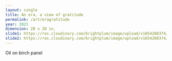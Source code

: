 ```yaml
---
layout: single
title: An era, a view of gratitude
permalink: /art/eragratitude
year: 2021
dimension: 20 x 20 in.
slide1: https://res.cloudinary.com/brightplum/image/upload/v1654208374/ashleyjan/An_era_a_view_of_gratitude_.jpg
slide2: https://res.cloudinary.com/brightplum/image/upload/v1654208374/ashleyjan/An_era_a_view_of_gratitude_.jpg
---
```


Oil on birch panel